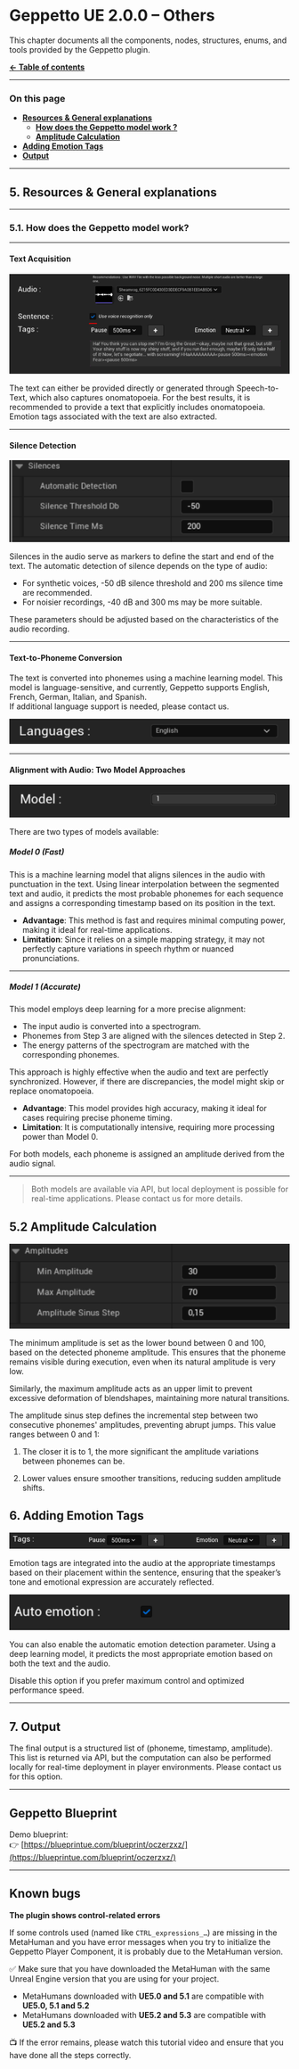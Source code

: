 # Geppetto UE 2.0.0 – Others

This chapter documents all the components, nodes, structures, enums, and tools provided by the Geppetto plugin.


**[← Table of contents](../README.md#table-of-contents)**

---

### On this page

- **[Resources & General explanations](#5-resources--general-explanations)**
  - **[How does the Geppetto model work ?](#51-how-does-the-geppetto-model-work)**
  - **[Amplitude Calculation](#52-amplitude-calculation)**
- **[Adding Emotion Tags](#6-adding-emotion-tags)**
- **[Output](#7-output)**


---

## 5. Resources & General explanations

---

### 5.1. How does the Geppetto model work?

---

#### Text Acquisition

![](./images/RessourcesGeneral_image_1.png)

The text can either be provided directly or generated through Speech-to-Text, which also captures onomatopoeia. For the best results, it is recommended to provide a text that explicitly includes onomatopoeia. Emotion tags associated with the text are also extracted.

---

#### Silence Detection

![](./images/RessourcesGeneral_image_2.png)

Silences in the audio serve as markers to define the start and end of the text. The automatic detection of silence depends on the type of audio:

- For synthetic voices, -50 dB silence threshold and 200 ms silence time are recommended.  
- For noisier recordings, -40 dB and 300 ms may be more suitable.

These parameters should be adjusted based on the characteristics of the audio recording.

---

#### Text-to-Phoneme Conversion

The text is converted into phonemes using a machine learning model. This model is language-sensitive, and currently, Geppetto supports English, French, German, Italian, and Spanish.  
If additional language support is needed, please contact us.

![](./images/RessourcesGeneral_image_3.png)

---

#### Alignment with Audio: Two Model Approaches

![](./images/RessourcesGeneral_image_4.png)

There are two types of models available:

##### Model 0 (Fast)

This is a machine learning model that aligns silences in the audio with punctuation in the text. Using linear interpolation between the segmented text and audio, it predicts the most probable phonemes for each sequence and assigns a corresponding timestamp based on its position in the text. 

- **Advantage**: This method is fast and requires minimal computing power, making it ideal for real-time applications.  
- **Limitation**: Since it relies on a simple mapping strategy, it may not perfectly capture variations in speech rhythm or nuanced pronunciations.

---

##### Model 1 (Accurate)

This model employs deep learning for a more precise alignment:

- The input audio is converted into a spectrogram.  
- Phonemes from Step 3 are aligned with the silences detected in Step 2.  
- The energy patterns of the spectrogram are matched with the corresponding phonemes.

This approach is highly effective when the audio and text are perfectly synchronized. However, if there are discrepancies, the model might skip or replace onomatopoeia.

- **Advantage**: This model provides high accuracy, making it ideal for cases requiring precise phoneme timing.  
- **Limitation**: It is computationally intensive, requiring more processing power than Model 0.

For both models, each phoneme is assigned an amplitude derived from the audio signal.

---

> Both models are available via API, but local deployment is possible for real-time applications. Please contact us for more details.

## 5.2 Amplitude Calculation

![](./images/RessourcesGeneral_image_5.png)

The minimum amplitude is set as the lower bound between 0 and 100, based on the detected phoneme amplitude. This ensures that the phoneme remains visible during execution, even when its natural amplitude is very low.

Similarly, the maximum amplitude acts as an upper limit to prevent excessive deformation of blendshapes, maintaining more natural transitions.

The amplitude sinus step defines the incremental step between two consecutive phonemes' amplitudes, preventing abrupt jumps. This value ranges between 0 and 1:

1. The closer it is to 1, the more significant the amplitude variations between phonemes can be.

2. Lower values ensure smoother transitions, reducing sudden amplitude shifts.

## 6. Adding Emotion Tags

![](./images/RessourcesGeneral_image_6.png)

Emotion tags are integrated into the audio at the appropriate timestamps based on their placement within the sentence, ensuring that the speaker’s tone and emotional expression are accurately reflected.

![](./images/RessourcesGeneral_image_7.png)

You can also enable the automatic emotion detection parameter. Using a deep learning model, it predicts the most appropriate emotion based on both the text and the audio.

Disable this option if you prefer maximum control and optimized performance speed.

---

## 7. Output

The final output is a structured list of (phoneme, timestamp, amplitude). This list is returned via API, but the computation can also be performed locally for real-time deployment in player environments. Please contact us for this option.

---

## Geppetto Blueprint

Demo blueprint:  
👉 [https://blueprintue.com/blueprint/oczerzxz/](https://blueprintue.com/blueprint/oczerzxz/)

---

## Known bugs

**The plugin shows control-related errors**

If some controls used (named like `CTRL_expressions_…`) are missing in the MetaHuman and you have error messages when you try to initialize the Geppetto Player Component, it is probably due to the MetaHuman version.

✅ Make sure that you have downloaded the MetaHuman with the same Unreal Engine version that you are using for your project.

- MetaHumans downloaded with **UE5.0 and 5.1** are compatible with **UE5.0, 5.1 and 5.2**
- MetaHumans downloaded with **UE5.2 and 5.3** are compatible with **UE5.2 and 5.3**

📺 If the error remains, please watch this tutorial video and ensure that you have done all the steps correctly.
